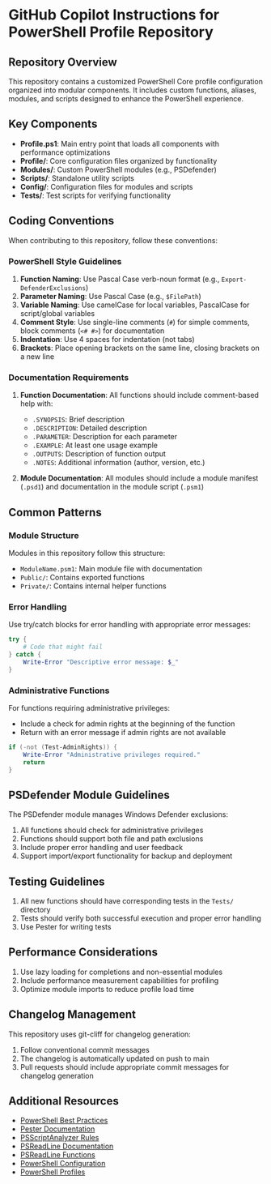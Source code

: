 # GitHub Copilot Instructions for PowerShell Profile Repository

## Repository Overview

This repository contains a customized PowerShell Core profile configuration organized into modular components. It includes custom functions, aliases, modules, and scripts designed to enhance the PowerShell experience.

## Key Components

- **Profile.ps1**: Main entry point that loads all components with performance optimizations
- **Profile/**: Core configuration files organized by functionality
- **Modules/**: Custom PowerShell modules (e.g., PSDefender)
- **Scripts/**: Standalone utility scripts
- **Config/**: Configuration files for modules and scripts
- **Tests/**: Test scripts for verifying functionality

## Coding Conventions

When contributing to this repository, follow these conventions:

### PowerShell Style Guidelines

1. **Function Naming**: Use Pascal Case verb-noun format (e.g., `Export-DefenderExclusions`)
2. **Parameter Naming**: Use Pascal Case (e.g., `$FilePath`)
3. **Variable Naming**: Use camelCase for local variables, PascalCase for script/global variables
4. **Comment Style**: Use single-line comments (`#`) for simple comments, block comments (`<# #>`) for documentation
5. **Indentation**: Use 4 spaces for indentation (not tabs)
6. **Brackets**: Place opening brackets on the same line, closing brackets on a new line

### Documentation Requirements

1. **Function Documentation**: All functions should include comment-based help with:
   - `.SYNOPSIS`: Brief description
   - `.DESCRIPTION`: Detailed description
   - `.PARAMETER`: Description for each parameter
   - `.EXAMPLE`: At least one usage example
   - `.OUTPUTS`: Description of function output
   - `.NOTES`: Additional information (author, version, etc.)

2. **Module Documentation**: All modules should include a module manifest (`.psd1`) and documentation in the module script (`.psm1`)

## Common Patterns

### Module Structure

Modules in this repository follow this structure:

- `ModuleName.psm1`: Main module file with documentation
- `Public/`: Contains exported functions
- `Private/`: Contains internal helper functions

### Error Handling

Use try/catch blocks for error handling with appropriate error messages:

```powershell
try {
    # Code that might fail
} catch {
    Write-Error "Descriptive error message: $_"
}
```

### Administrative Functions

For functions requiring administrative privileges:

- Include a check for admin rights at the beginning of the function
- Return with an error message if admin rights are not available

```powershell
if (-not (Test-AdminRights)) {
    Write-Error "Administrative privileges required."
    return
}
```

## PSDefender Module Guidelines

The PSDefender module manages Windows Defender exclusions:

1. All functions should check for administrative privileges
2. Functions should support both file and path exclusions
3. Include proper error handling and user feedback
4. Support import/export functionality for backup and deployment

## Testing Guidelines

1. All new functions should have corresponding tests in the `Tests/` directory
2. Tests should verify both successful execution and proper error handling
3. Use Pester for writing tests

## Performance Considerations

1. Use lazy loading for completions and non-essential modules
2. Include performance measurement capabilities for profiling
3. Optimize module imports to reduce profile load time

## Changelog Management

This repository uses git-cliff for changelog generation:

1. Follow conventional commit messages
2. The changelog is automatically updated on push to main
3. Pull requests should include appropriate commit messages for changelog generation

## Additional Resources

- [PowerShell Best Practices](https://docs.microsoft.com/en-us/powershell/scripting/developer/cmdlet/cmdlet-development-guidelines)
- [Pester Documentation](https://pester.dev/docs/quick-start)
- [PSScriptAnalyzer Rules](https://github.com/PowerShell/PSScriptAnalyzer/tree/master/docs/Rules)
- [PSReadLine Documentation](https://learn.microsoft.com/en-us/powershell/module/psreadline/about/about_psreadline?view=powershell-7.6)
- [PSReadLine Functions](https://learn.microsoft.com/en-us/powershell/module/psreadline/about/about_psreadline_functions?view=powershell-7.6)
- [PowerShell Configuration](https://learn.microsoft.com/en-us/powershell/module/microsoft.powershell.core/about/about_powershell_config?view=powershell-7.6)
- [PowerShell Profiles](https://learn.microsoft.com/en-us/powershell/module/microsoft.powershell.core/about/about_profiles?view=powershell-7.6)
